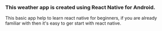 ### This weather app is created using React Native for Android.

This basic app help to learn react native for beginners, if you are already familiar with then it's easy
to ger start with react native.